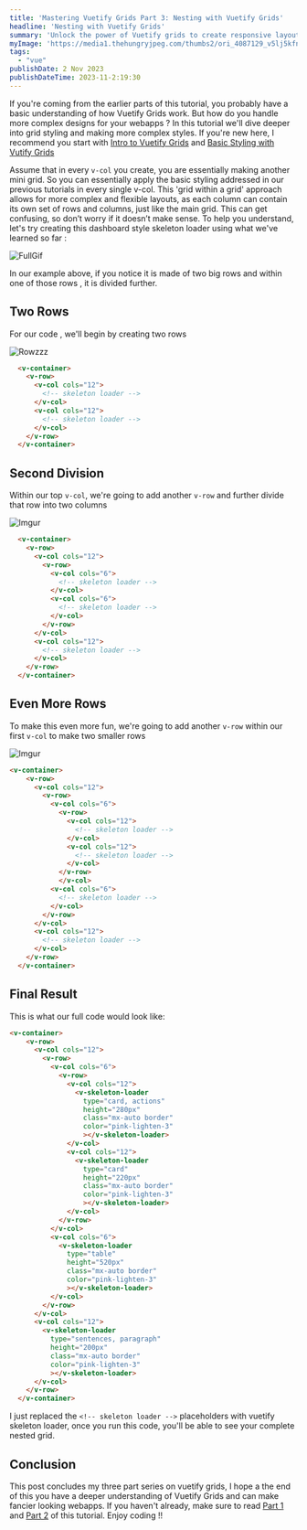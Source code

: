 ```yaml
---
title: 'Mastering Vuetify Grids Part 3: Nesting with Vuetify Grids'
headline: 'Nesting with Vuetify Grids'
summary: 'Unlock the power of Vuetify grids to create responsive layouts, ensuring your web applications deliver a consistent, user-friendly experience across all devices'
myImage: 'https://media1.thehungryjpeg.com/thumbs2/ori_4087129_v5lj5kfn4jyiusy6vz7p6cywydqltj8z9sb79480_decorative-russian-dolls-matryoshka-dolls-flat-tourist-souvenirs-fro.jpg'
tags:
  - "vue"
publishDate: 2 Nov 2023
publishDateTime: 2023-11-2:19:30
---
```


If you're coming from the earlier parts of this tutorial, you probably have a basic understanding of how Vuetify Grids work. But how do you handle more complex designs for your webapps ? In this tutorial we'll dive deeper into grid styling and making more complex styles. If you're new here, I recommend you start with [Intro to Vuetify Grids](/blog/quick-look-vuetify-grids.md) and [Basic Styling with Vutify Grids](/blog/styling-vuetify-grids.md)


Assume that in every `v-col` you create, you are essentially making another mini grid. So you can essentially apply the basic styling addressed in our previous tutorials in every single v-col. This 'grid within a grid' approach allows for more complex and flexible layouts, as each column can contain its own set of rows and columns, just like the main grid. This can get confusing, so don’t worry if it doesn’t make sense. To help you understand, let's try creating this dashboard style skeleton loader using what we've learned so far :

![FullGif](https://i.imgur.com/tUP4Ne9.gif)

In our example above, if you notice it is made of two big rows and within one of those rows , it is divided further.

## Two Rows 

For our code , we'll begin by creating two rows 

![Rowzzz](https://i.imgur.com/BQyzo9b.png)


```html
  <v-container>
    <v-row>
      <v-col cols="12">
        <!-- skeleton loader -->
      </v-col>
      <v-col cols="12">
        <!-- skeleton loader -->
      </v-col>
    </v-row>
  </v-container>
```

## Second Division

Within our top `v-col`, we're going to add another `v-row` and further divide that row into two columns 

![Imgur](https://i.imgur.com/oZPCUlu.png)

```html
  <v-container>
    <v-row>
      <v-col cols="12">
        <v-row>
          <v-col cols="6">
            <!-- skeleton loader -->
          </v-col>
          <v-col cols="6">
            <!-- skeleton loader -->
          </v-col>
        </v-row>
      </v-col>
      <v-col cols="12">
        <!-- skeleton loader -->
      </v-col>
    </v-row>
  </v-container>
```

## Even More Rows

To make this even more fun, we're going to add another `v-row` within our first `v-col` to make two smaller rows

![Imgur](https://i.imgur.com/fcNgkhp.png)

```html
<v-container>
    <v-row>
      <v-col cols="12">
        <v-row>
          <v-col cols="6">
            <v-row>
              <v-col cols="12">
                <!-- skeleton loader -->
              </v-col>
              <v-col cols="12">
                <!-- skeleton loader -->
              </v-col>
            </v-row>
            </v-col>
          <v-col cols="6">
            <!-- skeleton loader -->
          </v-col>
        </v-row>
      </v-col>
      <v-col cols="12">
        <!-- skeleton loader -->
      </v-col>
    </v-row>
  </v-container>
```

## Final Result 

This is what our full code would look like:

```html
<v-container>
    <v-row>
      <v-col cols="12">
        <v-row>
          <v-col cols="6">
            <v-row>
              <v-col cols="12">
                <v-skeleton-loader 
                  type="card, actions" 
                  height="280px" 
                  class="mx-auto border"
                  color="pink-lighten-3"
                  ></v-skeleton-loader>
              </v-col>
              <v-col cols="12">
                <v-skeleton-loader 
                  type="card" 
                  height="220px" 
                  class="mx-auto border"
                  color="pink-lighten-3"
                  ></v-skeleton-loader>
              </v-col>
            </v-row>
          </v-col>
          <v-col cols="6">
            <v-skeleton-loader 
              type="table" 
              height="520px" 
              class="mx-auto border"
              color="pink-lighten-3"
              ></v-skeleton-loader>
          </v-col>
        </v-row>
      </v-col>
      <v-col cols="12">
        <v-skeleton-loader 
          type="sentences, paragraph" 
          height="200px" 
          class="mx-auto border"
          color="pink-lighten-3"
          ></v-skeleton-loader>
      </v-col>
    </v-row>
  </v-container>
```

I just replaced the `<!-- skeleton loader -->` placeholders with vuetify skeleton loader, once you run this code, you'll be able to see your complete nested grid.

## Conclusion

This post concludes my three part series on vuetify grids, I hope a the end of this you have a deeper understanding of Vuetify Grids and can make fancier looking webapps. If you haven't already, make sure to read [Part 1](/blog/quick-look-vuetify-grids.md) and [Part 2](/blog/styling-vuetify-grids.md) of this tutorial. Enjoy coding !!
